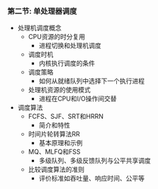 ### 第二节: 单处理器调度
- 处理机调度概念
  - CPU资源的时分复用
    - 进程切换和处理机调度
  - 调度时机
    - 内核执行调度的条件
  - 调度策略
    - 如何从就绪队列中选择下一个执行进程
  - 处理机资源的使用模式
    - 进程在CPU和I/O操作间交替
- 调度算法
  - FCFS、SJF、SRT和HRRN
    - 简介和特性
  - 时间片轮转算法RR
    - 基本原理和示例
  - MQ、MLFQ和FSS
    - 多级队列、多级反馈队列与公平共享调度
  - 比较调度算法的准则
    - 评价标准如吞吐量、响应时间、公平等
